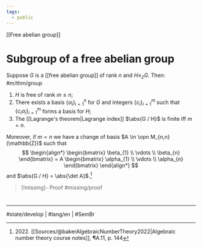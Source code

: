 ```yaml
---
tags:
  - public
---
```

[[Free abelian group]]
# Subgroup of a free abelian group

Suppose $G$ is a [[free abelian group]] of rank $n$ and $H \leq_{\mathbb{Z}} G$.
Then: #m/thm/group 

1. $H$ is free of rank $m \leq n$;
2. There exists a basis $\{ \alpha_{i} \}_{i=1}^n$ for $G$ and integers $\{ c_{i} \}_{i=1}^m$ such that $\{ c_{i} \alpha_{i} \}_{i=1}^m$ forms a basis for $H$;
3. The [[Lagrange's theorem|Lagrange index]] $\abs{G / H}$ is finite iff $m = n$.

Moreover, if $m=n$ we have a change of basis $A \in \opn M_{n,n}(\mathbb{Z})$ such that
$$
\begin{align*}
\begin{bmatrix}
\beta_{1} \\
\vdots \\
\beta_{n}
\end{bmatrix} = A \begin{bmatrix}
\alpha_{1} \\
\vdots \\
\alpha_{n}
\end{bmatrix}
\end{align*}
$$
and $\abs{G / H} = \abs{\det A}$.[^2022]

> [!missing]- Proof
> #missing/proof

  [^2022]: 2022\. [[Sources/@bakerAlgebraicNumberTheory2022|Algebraic number theory course notes]], ¶A.11, p. 144

#
---
#state/develop | #lang/en | #SemBr

